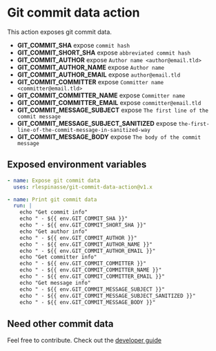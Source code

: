 # Git commit data action

This action exposes git commit data.

- **GIT_COMMIT_SHA** expose `commit hash`
- **GIT_COMMIT_SHORT_SHA** expose `abbreviated commit hash`
- **GIT_COMMIT_AUTHOR** expose `Author name <author@email.tld>`
- **GIT_COMMIT_AUTHOR_NAME** expose `Author name`
- **GIT_COMMIT_AUTHOR_EMAIL** expose `author@email.tld`
- **GIT_COMMIT_COMMITTER** expose `Committer name <committer@email.tld>`
- **GIT_COMMIT_COMMITTER_NAME** expose `Committer name`
- **GIT_COMMIT_COMMITTER_EMAIL** expose `committer@email.tld`
- **GIT_COMMIT_MESSAGE_SUBJECT** expose `The first line of the commit message`
- **GIT_COMMIT_MESSAGE_SUBJECT_SANITIZED** expose `the-first-line-of-the-commit-message-in-sanitized-way`
- **GIT_COMMIT_MESSAGE_BODY** expose `The body of the commit message`

## Exposed environment variables

```yaml
- name: Expose git commit data
  uses: rlespinasse/git-commit-data-action@v1.x

- name: Print git commit data
  run: |
    echo "Get commit info"
    echo " - ${{ env.GIT_COMMIT_SHA }}"
    echo " - ${{ env.GIT_COMMIT_SHORT_SHA }}"
    echo "Get author info"
    echo " - ${{ env.GIT_COMMIT_AUTHOR }}"
    echo " - ${{ env.GIT_COMMIT_AUTHOR_NAME }}"
    echo " - ${{ env.GIT_COMMIT_AUTHOR_EMAIL }}"
    echo "Get committer info"
    echo " - ${{ env.GIT_COMMIT_COMMITTER }}"
    echo " - ${{ env.GIT_COMMIT_COMMITTER_NAME }}"
    echo " - ${{ env.GIT_COMMIT_COMMITTER_EMAIL }}"
    echo "Get message info"
    echo " - ${{ env.GIT_COMMIT_MESSAGE_SUBJECT }}"
    echo " - ${{ env.GIT_COMMIT_MESSAGE_SUBJECT_SANITIZED }}"
    echo " - ${{ env.GIT_COMMIT_MESSAGE_BODY }}"
```

## Need other commit data

Feel free to contribute. Check out the [developer guide](DEVELOPERS.md)
